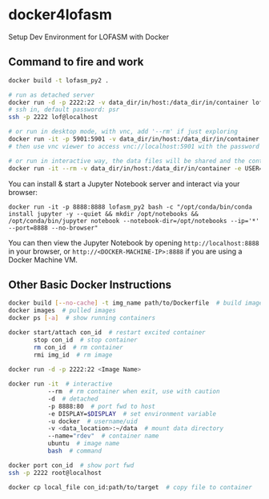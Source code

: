 # docker4lofasm
Setup Dev Environment for LOFASM with Docker

## Command to fire and work

```bash
docker build -t lofasm_py2 .

# run as detached server
docker run -d -p 2222:22 -v data_dir/in/host:/data_dir/in/container lofasm_py2
# ssh in, default password: psr
ssh -p 2222 lof@localhost

# or run in desktop mode, with vnc, add '--rm' if just exploring
docker run -it -p 5901:5901 -v data_dir/in/host:/data_dir/in/container -e USER=lof lofasm_py2 bash -c "vncserver :1 -geometry 1280x800 -depth 24 && tail -F ~/.vnc/*.log"
# then use vnc viewer to access vnc://localhost:5901 with the password you set

# or run in interactive way, the data files will be shared and the container will burn once exit (--rm), su password is 'Docker!'
docker run -it --rm -v data_dir/in/host:/data_dir/in/container -e USER=lof --user=lof lofasm_py2 bash
```

You can install & start a Jupyter Notebook server and interact via your browser:

`docker run -it -p 8888:8888 lofasm_py2 bash -c "/opt/conda/bin/conda install jupyter -y --quiet && mkdir /opt/notebooks && /opt/conda/bin/jupyter notebook --notebook-dir=/opt/notebooks --ip='*' --port=8888 --no-browser"`

You can then view the Jupyter Notebook by opening `http://localhost:8888` in your browser, or `http://<DOCKER-MACHINE-IP>:8888` if you are using a Docker Machine VM.


## Other Basic Docker Instructions
```bash
docker build [--no-cache] -t img_name path/to/Dockerfile  # build image based on dockerfile
docker images  # pulled images
docker ps [-a]  # show running containers

docker start/attach con_id  # restart excited container
       stop con_id  # stop container
       rm con_id  # rm container
       rmi img_id  # rm image
       
docker run -d -p 2222:22 <Image Name>

docker run -it  # interactive
           --rm  # rm container when exit, use with caution
           -d  # detached
           -p 8888:80  # port fwd to host
           -e DISPLAY=$DISPLAY  # set environment variable
           -u docker  # username/uid
           -v <data_location>:~/data  # mount data directory
           --name="rdev"  # container name
           ubuntu  # image name
           bash  # command

docker port con_id  # show port fwd
ssh -p 2222 root@localhost

docker cp local_file con_id:path/to/target  # copy file to container
```
